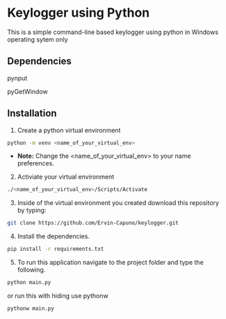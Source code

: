 # Keylogger using Python

This is a simple command-line based keylogger using python in Windows operating sytem only

## Dependencies
pynput

pyGetWindow

## Installation
1. Create a python virtual environment
```bash
python -m venv <name_of_your_virtual_env>
```

- **Note:** Change the <name_of_your_virtual_env> to your name preferences.

2. Activiate your virtual environment
```bash
./<name_of_your_virtual_env>/Scripts/Activate
```

3. Inside of the virtual environment you created download this repository by typing:
```bash
git clone https://github.com/Ervin-Capuno/keylogger.git
```

4. Install the dependencies. 
```bash
pip install -r requirements.txt
```

5. To run this application navigate to the project folder and type the following.
```bash 
python main.py
```

or run this with hiding use pythonw
```bash 
pythonw main.py
```

